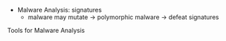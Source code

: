 - Malware Analysis: signatures
  - malware may mutate -> polymorphic malware -> defeat signatures
 
Tools for Malware Analysis
